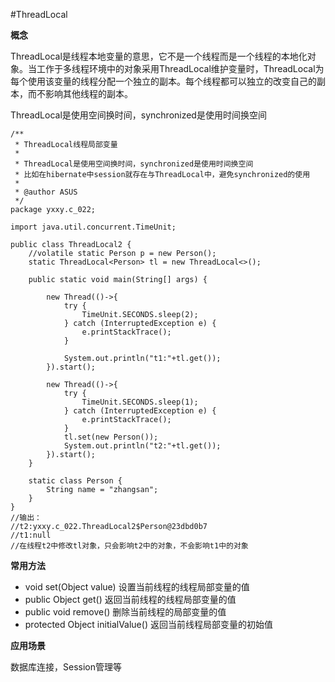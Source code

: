#ThreadLocal

**概念**

ThreadLocal是线程本地变量的意思，它不是一个线程而是一个线程的本地化对象。当工作于多线程环境中的对象采用ThreadLocal维护变量时，ThreadLocal为每个使用该变量的线程分配一个独立的副本。每个线程都可以独立的改变自己的副本，而不影响其他线程的副本。

ThreadLocal是使用空间换时间，synchronized是使用时间换空间

```
/**
 * ThreadLocal线程局部变量
 *
 * ThreadLocal是使用空间换时间，synchronized是使用时间换空间
 * 比如在hibernate中session就存在与ThreadLocal中，避免synchronized的使用
 * 
 * @author ASUS
 */
package yxxy.c_022;

import java.util.concurrent.TimeUnit;

public class ThreadLocal2 {
	//volatile static Person p = new Person();
	static ThreadLocal<Person> tl = new ThreadLocal<>();
	
	public static void main(String[] args) {
				
		new Thread(()->{
			try {
				TimeUnit.SECONDS.sleep(2);
			} catch (InterruptedException e) {
				e.printStackTrace();
			}
			
			System.out.println("t1:"+tl.get());
		}).start();
		
		new Thread(()->{
			try {
				TimeUnit.SECONDS.sleep(1);
			} catch (InterruptedException e) {
				e.printStackTrace();
			}
			tl.set(new Person());
			System.out.println("t2:"+tl.get());
		}).start(); 
	}
	
	static class Person {
		String name = "zhangsan";
	}
}
//输出：
//t2:yxxy.c_022.ThreadLocal2$Person@23dbd0b7
//t1:null
//在线程t2中修改tl对象，只会影响t2中的对象，不会影响t1中的对象
```

**常用方法**

* void set(Object value) 设置当前线程的线程局部变量的值
* public Object get() 返回当前线程的线程局部变量的值
* public void remove() 删除当前线程的局部变量的值
* protected Object initialValue() 返回当前线程局部变量的初始值

**应用场景**

数据库连接，Session管理等
